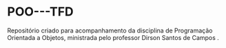 # POO---TFD
Repositório criado para acompanhamento da disciplina de Programação Orientada a Objetos, ministrada pelo professor  Dirson Santos de Campos .
